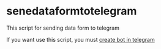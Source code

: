 # senedataformtotelegram

This script for sending data form to telegram

If you want use this script, you must <a href="https://google.gik-team.com/?q=create+bot+telegram" target="_blank"> create bot in telegram </a>
